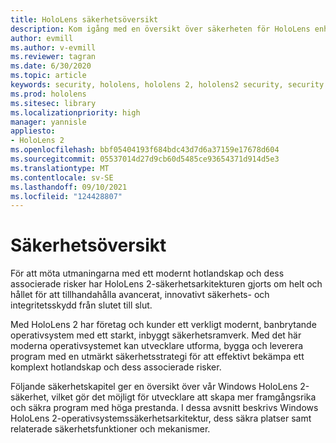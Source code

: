 ```yaml
---
title: HoloLens säkerhetsöversikt
description: Kom igång med en översikt över säkerheten för HoloLens enheter med mixad verklighet.
author: evmill
ms.author: v-evmill
ms.reviewer: tagran
ms.date: 6/30/2020
ms.topic: article
keywords: security, hololens, hololens 2, hololens2 security, security overview
ms.prod: hololens
ms.sitesec: library
ms.localizationpriority: high
manager: yannisle
appliesto:
- HoloLens 2
ms.openlocfilehash: bbf05404193f684bdc43d7d6a37159e17678d604
ms.sourcegitcommit: 05537014d27d9cb60d5485ce93654371d914d5e3
ms.translationtype: MT
ms.contentlocale: sv-SE
ms.lasthandoff: 09/10/2021
ms.locfileid: "124428807"
---
```

# <a name="security-overview"></a>Säkerhetsöversikt

För att möta utmaningarna med ett modernt hotlandskap och dess associerade risker har HoloLens 2-säkerhetsarkitekturen gjorts om helt och hållet för att tillhandahålla avancerat, innovativt säkerhets- och integritetsskydd från slutet till slut.

Med HoloLens 2 har företag och kunder ett verkligt modernt, banbrytande operativsystem med ett starkt, inbyggt säkerhetsramverk. Med det här moderna operativsystemet kan utvecklare utforma, bygga och leverera program med en utmärkt säkerhetsstrategi för att effektivt bekämpa ett komplext hotlandskap och dess associerade risker. 

Följande säkerhetskapitel ger en översikt över vår Windows HoloLens 2-säkerhet, vilket gör det möjligt för utvecklare att skapa mer framgångsrika och säkra program med höga prestanda. I dessa avsnitt beskrivs Windows HoloLens 2-operativsystemssäkerhetsarkitektur, dess säkra platser samt relaterade säkerhetsfunktioner och mekanismer.

